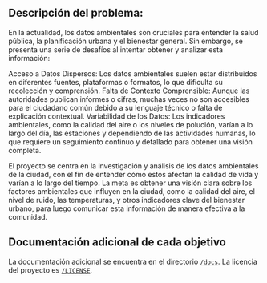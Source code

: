 ## Descripción del problema: 

En la actualidad, los datos ambientales son cruciales para entender la salud pública, la planificación urbana y el bienestar general. Sin embargo, se presenta una serie de desafíos al intentar obtener y analizar esta información:

Acceso a Datos Dispersos: Los datos ambientales suelen estar distribuidos en diferentes fuentes, plataformas o formatos, lo que dificulta su recolección y comprensión.
Falta de Contexto Comprensible: Aunque las autoridades publican informes o cifras, muchas veces no son accesibles para el ciudadano común debido a su lenguaje técnico o falta de explicación contextual.
Variabilidad de los Datos: Los indicadores ambientales, como la calidad del aire o los niveles de polución, varían a lo largo del día, las estaciones y dependiendo de las actividades humanas, lo que requiere un seguimiento continuo y detallado para obtener una visión completa.

El proyecto se centra en la investigación y análisis de los datos ambientales de la ciudad, con el fin de entender cómo estos afectan la calidad de vida y varían a lo largo del tiempo. La meta es obtener una visión clara sobre los factores ambientales que influyen en la ciudad, como la calidad del aire, el nivel de ruido, las temperaturas, y otros indicadores clave del bienestar urbano, para luego comunicar esta información de manera efectiva a la comunidad.


## Documentación adicional de cada objetivo

La documentación adicional se encuentra en el directorio [`/docs`](./docs).
La licencia del proyecto es  [`/LICENSE`](./LICENSE).

